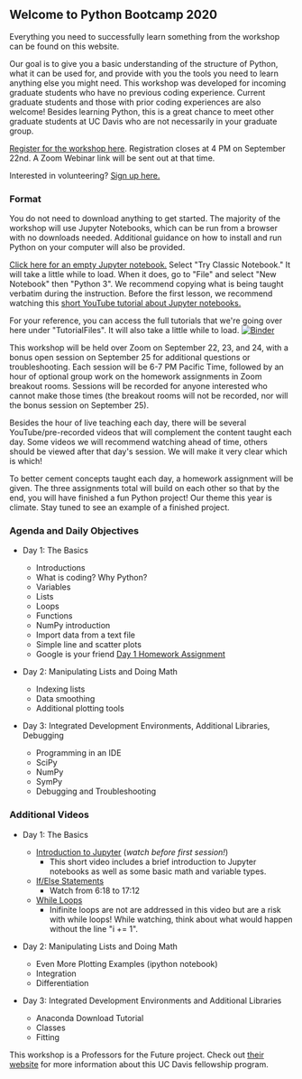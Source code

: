 
## Welcome to Python Bootcamp 2020

Everything you need to successfully learn something from the workshop can be found on this website. 

Our goal is to give you a basic understanding of the structure of Python, what it can be used for, and provide with you the tools you need to learn anything else you might need. This workshop was developed for incoming graduate students who have no previous coding experience. Current graduate students and those with prior coding experiences are also welcome! Besides learning Python, this is a great chance to meet other graduate students at UC Davis who are not necessarily in your graduate group. 

[Register for the workshop here](https://forms.gle/HtNYjE33KV2yXwCJ7). Registration closes at 4 PM on September 22nd. A Zoom Webinar link will be sent out at that time. 

Interested in volunteering? [Sign up here.](https://forms.gle/SMh2Zae3ja2ipBR78)


### Format
You do not need to download anything to get started. The majority of the workshop will use Jupyter Notebooks, which can be run from a browser with no downloads needed. Additional guidance on how to install and run Python on your computer will also be provided. 

[Click here for an empty Jupyter notebook.](https://jupyter.org/try) Select "Try Classic Notebook." It will take a little while to load. When it does, go to "File" and select "New Notebook" then "Python 3". We recommend copying what is being taught verbatim during the instruction. Before the first lesson, we recommend watching this [short YouTube tutorial about Jupyter notebooks.](https://www.youtube.com/watch?v=p1PKGDz0Y6A&list=PLtb2Lf-cJ_AWhtJE6Rb5oWf02RC2qVU-J&index=2) 

For your reference, you can access the full tutorials that we're going over here under "TutorialFiles". It will also take a little while to load.
[![Binder](https://mybinder.org/badge_logo.svg)](https://mybinder.org/v2/gh/python-bootcamp-ucd/bootcamp2020/master?urlpath=lab)

This workshop will be held over Zoom on September 22, 23, and 24, with a bonus open session on September 25 for additional questions or troubleshooting. Each session will be 6-7 PM Pacific Time, followed by an hour of optional group work on the homework assignments in Zoom breakout rooms. Sessions will be recorded for anyone interested who cannot make those times (the breakout rooms will not be recorded, nor will the bonus session on September 25). 

Besides the hour of live teaching each day, there will be several YouTube/pre-recorded videos that will complement the content taught each day. Some videos we will recommend watching ahead of time, others should be viewed after that day's session. We will make it very clear which is which! 

To better cement concepts taught each day, a homework assignment will be given. The three assignments total will build on each other so that by the end, you will have finished a fun Python project! Our theme this year is climate. Stay tuned to see an example of a finished project. 


### Agenda and Daily Objectives

- Day 1: The Basics
  - Introductions
  - What is coding? Why Python?
  - Variables
  - Lists
  - Loops
  - Functions
  - NumPy introduction
  - Import data from a text file
  - Simple line and scatter plots
  - Google is your friend
[Day 1 Homework Assignment](https://python-bootcamp-ucd.github.io/bootcamp2020/HW1)

- Day 2: Manipulating Lists and Doing Math
  - Indexing lists
  - Data smoothing
  - Additional plotting tools

- Day 3: Integrated Development Environments, Additional Libraries, Debugging
  - Programming in an IDE
  - SciPy
  - NumPy
  - SymPy
  - Debugging and Troubleshooting
  
### Additional Videos  
- Day 1: The Basics
  - [Introduction to Jupyter](https://www.youtube.com/watch?v=p1PKGDz0Y6A&list=PLtb2Lf-cJ_AWhtJE6Rb5oWf02RC2qVU-J&index=2) (_watch before first session!_)
    - This short video includes a brief introduction to Jupyter notebooks as well as some basic math and variable types. 
  - [If/Else Statements](https://www.youtube.com/watch?v=AWek49wXGzI&list=PLBZBJbE_rGRWeh5mIBhD-hhDwSEDxogDg&t=378s)
    - Watch from 6:18 to 17:12
  - [While Loops](https://www.youtube.com/watch?v=Ghz4YwOXtTA)
    - Inifinite loops are not are addressed in this video but are a risk with while loops! While watching, think about what would happen without the line "i += 1". 

- Day 2: Manipulating Lists and Doing Math
  - Even More Plotting Examples (ipython notebook)
  - Integration
  - Differentiation

- Day 3: Integrated Development Environments and Additional Libraries
  - Anaconda Download Tutorial
  - Classes
  - Fitting


This workshop is a Professors for the Future project. Check out [their website](https://gradpathways.ucdavis.edu/pftf-about) for more information about this UC Davis fellowship program. 
